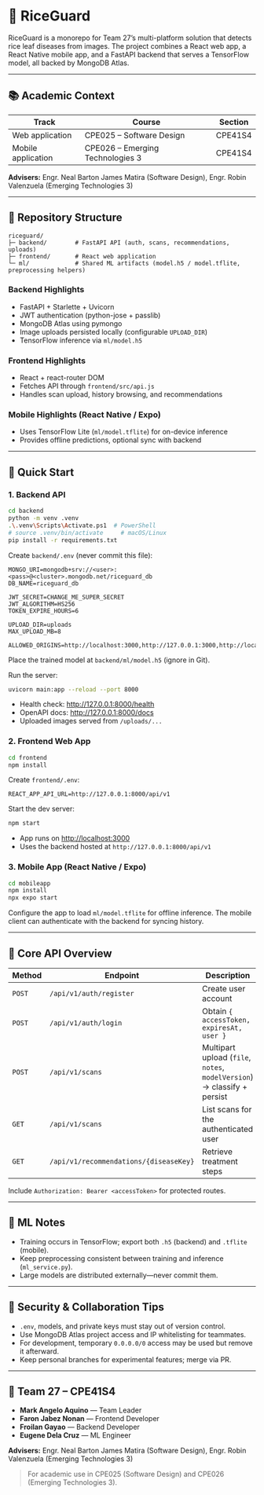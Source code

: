 # 🌾 RiceGuard

RiceGuard is a monorepo for Team&nbsp;27’s multi-platform solution that detects rice leaf diseases from images. The project combines a React web app, a React Native mobile app, and a FastAPI backend that serves a TensorFlow model, all backed by MongoDB Atlas.

---

## 📚 Academic Context

| Track | Course | Section |
|-------|--------|---------|
| Web application | CPE025 – Software Design | CPE41S4 |
| Mobile application | CPE026 – Emerging Technologies 3 | CPE41S4 |

**Advisers:** Engr. Neal Barton James Matira (Software Design), Engr. Robin Valenzuela (Emerging Technologies 3)

---

## 📁 Repository Structure

```
riceguard/
├─ backend/        # FastAPI API (auth, scans, recommendations, uploads)
├─ frontend/       # React web application
└─ ml/             # Shared ML artifacts (model.h5 / model.tflite, preprocessing helpers)
```

### Backend Highlights
- FastAPI + Starlette + Uvicorn
- JWT authentication (python-jose + passlib)
- MongoDB Atlas using pymongo
- Image uploads persisted locally (configurable `UPLOAD_DIR`)
- TensorFlow inference via `ml/model.h5`

### Frontend Highlights
- React + react-router DOM
- Fetches API through `frontend/src/api.js`
- Handles scan upload, history browsing, and recommendations

### Mobile Highlights (React Native / Expo)
- Uses TensorFlow Lite (`ml/model.tflite`) for on-device inference
- Provides offline predictions, optional sync with backend

---

## 🚀 Quick Start

### 1. Backend API

```bash
cd backend
python -m venv .venv
.\.venv\Scripts\Activate.ps1  # PowerShell
# source .venv/bin/activate     # macOS/Linux
pip install -r requirements.txt
```

Create `backend/.env` (never commit this file):

```env
MONGO_URI=mongodb+srv://<user>:<pass>@<cluster>.mongodb.net/riceguard_db
DB_NAME=riceguard_db

JWT_SECRET=CHANGE_ME_SUPER_SECRET
JWT_ALGORITHM=HS256
TOKEN_EXPIRE_HOURS=6

UPLOAD_DIR=uploads
MAX_UPLOAD_MB=8

ALLOWED_ORIGINS=http://localhost:3000,http://127.0.0.1:3000,http://localhost:5173,http://127.0.0.1:5173
```

Place the trained model at `backend/ml/model.h5` (ignore in Git).

Run the server:

```bash
uvicorn main:app --reload --port 8000
```

* Health check: <http://127.0.0.1:8000/health>
* OpenAPI docs: <http://127.0.0.1:8000/docs>
* Uploaded images served from `/uploads/...`

### 2. Frontend Web App

```bash
cd frontend
npm install
```

Create `frontend/.env`:

```env
REACT_APP_API_URL=http://127.0.0.1:8000/api/v1
```

Start the dev server:

```bash
npm start
```

* App runs on <http://localhost:3000>
* Uses the backend hosted at `http://127.0.0.1:8000/api/v1`

### 3. Mobile App (React Native / Expo)

```bash
cd mobileapp
npm install
npx expo start
```

Configure the app to load `ml/model.tflite` for offline inference. The mobile client can authenticate with the backend for syncing history.

---

## 🔌 Core API Overview

| Method | Endpoint | Description |
|--------|----------|-------------|
| `POST` | `/api/v1/auth/register` | Create user account |
| `POST` | `/api/v1/auth/login` | Obtain `{ accessToken, expiresAt, user }` |
| `POST` | `/api/v1/scans` | Multipart upload (`file`, `notes`, `modelVersion`) → classify + persist |
| `GET`  | `/api/v1/scans` | List scans for the authenticated user |
| `GET`  | `/api/v1/recommendations/{diseaseKey}` | Retrieve treatment steps |

Include `Authorization: Bearer <accessToken>` for protected routes.

---

## 🧠 ML Notes

- Training occurs in TensorFlow; export both `.h5` (backend) and `.tflite` (mobile).
- Keep preprocessing consistent between training and inference (`ml_service.py`).
- Large models are distributed externally—never commit them.

---

## 🔐 Security & Collaboration Tips

- `.env`, models, and private keys must stay out of version control.
- Use MongoDB Atlas project access and IP whitelisting for teammates.
- For development, temporary `0.0.0.0/0` access may be used but remove it afterward.
- Keep personal branches for experimental features; merge via PR.

---

## 👥 Team 27 – CPE41S4

- **Mark Angelo Aquino** — Team Leader
- **Faron Jabez Nonan** — Frontend Developer
- **Froilan Gayao** — Backend Developer
- **Eugene Dela Cruz** — ML Engineer

**Advisers:** Engr. Neal Barton James Matira (Software Design), Engr. Robin Valenzuela (Emerging Technologies 3)

> For academic use in CPE025 (Software Design) and CPE026 (Emerging Technologies 3).
